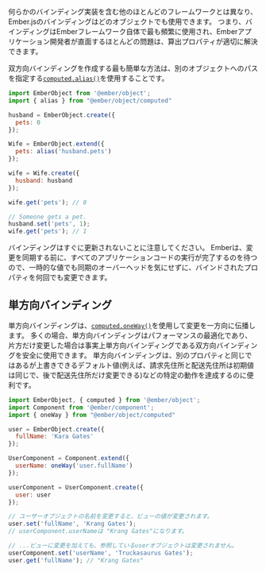 <!--
Unlike most other frameworks that include some sort of binding implementation,
bindings in Ember.js can be used with any object. That said, bindings are most
often used within the Ember framework itself, and for most problems Ember app
developers face, computed properties are the appropriate solution.
-->

何らかのバインディング実装を含む他のほとんどのフレームワークとは異なり、Ember.jsのバインディングはどのオブジェクトでも使用できます。
つまり、バインディングはEmberフレームワーク自体で最も頻繁に使用され、Emberアプリケーション開発者が直面するほとんどの問題は、算出プロパティが適切に解決できます。

<!--
The easiest way to create a two-way binding is to use a [`computed.alias()`](https://www.emberjs.com/api/ember/2.16/classes/@ember%2Fobject%2Fcomputed/methods/alias?anchor=alias&show=inherited%2Cprotected%2Cprivate%2Cdeprecated),
that specifies the path to another object.
-->

双方向バインディングを作成する最も簡単な方法は、別のオブジェクトへのパスを指定する[`computed.alias()`](https://www.emberjs.com/api/ember/2.16/classes/@ember%2Fobject%2Fcomputed/methods/alias?anchor=alias&show=inherited%2Cprotected%2Cprivate%2Cdeprecated)を使用することです。

```javascript
import EmberObject from '@ember/object';
import { alias } from "@ember/object/computed"

husband = EmberObject.create({
  pets: 0
});

Wife = EmberObject.extend({
  pets: alias('husband.pets')
});

wife = Wife.create({
  husband: husband
});

wife.get('pets'); // 0

// Someone gets a pet.
husband.set('pets', 1);
wife.get('pets'); // 1
```

<!--
Note that bindings don't update immediately. Ember waits until all of your
application code has finished running before synchronizing changes, so you can
change a bound property as many times as you'd like without worrying about the
overhead of syncing bindings when values are transient.
-->

バインディングはすぐに更新されないことに注意してください。
Emberは、変更を同期する前に、すべてのアプリケーションコードの実行が完了するのを待つので、一時的な値でも同期のオーバーヘッドを気にせずに、バインドされたプロパティを何回でも変更できます。

<!--
## One-Way Bindings
-->

## 単方向バインディング

<!--
A one-way binding only propagates changes in one direction, using
[`computed.oneWay()`](https://www.emberjs.com/api/ember/2.16/classes/@ember%2Fobject%2Fcomputed/methods/alias?anchor=oneWay&show=inherited%2Cprotected%2Cprivate%2Cdeprecated). Often, one-way bindings are a performance
optimization and you can safely use a two-way binding (which are de facto one-way bindings if you only ever change one side).
Sometimes one-way bindings are useful to achieve specific behaviour such as a
default that is the same as another property but can be overridden (e.g. a
shipping address that starts the same as a billing address but can later be
changed)
-->

単方向バインディングは、[`computed.oneWay()`](https://www.emberjs.com/api/ember/2.16/classes/@ember%2Fobject%2Fcomputed/methods/alias?anchor=oneWay&show=inherited%2Cprotected%2Cprivate%2Cdeprecated)を使用して変更を一方向に伝播します。
多くの場合、単方向バインディングはパフォーマンスの最適化であり、片方だけ変更した場合は事実上単方向バインディングである双方向バインディングを安全に使用できます。
単方向バインディングは、別のプロパティと同じではあるが上書きできるデフォルト値(例えば、請求先住所と配送先住所は初期値は同じで、後で配送先住所だけ変更できる)などの特定の動作を達成するのに便利です。

<!--
```javascript
import EmberObject, { computed } from '@ember/object';
import Component from '@ember/component';
import { oneWay } from "@ember/object/computed"

user = EmberObject.create({
  fullName: 'Kara Gates'
});

UserComponent = Component.extend({
  userName: oneWay('user.fullName')
});

userComponent = UserComponent.create({
  user: user
});

// Changing the name of the user object changes
// the value on the view.
user.set('fullName', 'Krang Gates');
// userComponent.userName will become "Krang Gates"

// ...but changes to the view don't make it back to
// the object.
userComponent.set('userName', 'Truckasaurus Gates');
user.get('fullName'); // "Krang Gates"
```
-->

```javascript
import EmberObject, { computed } from '@ember/object';
import Component from '@ember/component';
import { oneWay } from "@ember/object/computed"

user = EmberObject.create({
  fullName: 'Kara Gates'
});

UserComponent = Component.extend({
  userName: oneWay('user.fullName')
});

userComponent = UserComponent.create({
  user: user
});

// ユーザーオブジェクトの名前を変更すると、ビューの値が変更されます。
user.set('fullName', 'Krang Gates');
// userComponent.userNameは "Krang Gates"になります。

// ...ビューに変更を加えても、参照しているuserオブジェクトは変更されません。
userComponent.set('userName', 'Truckasaurus Gates');
user.get('fullName'); // "Krang Gates"
```
